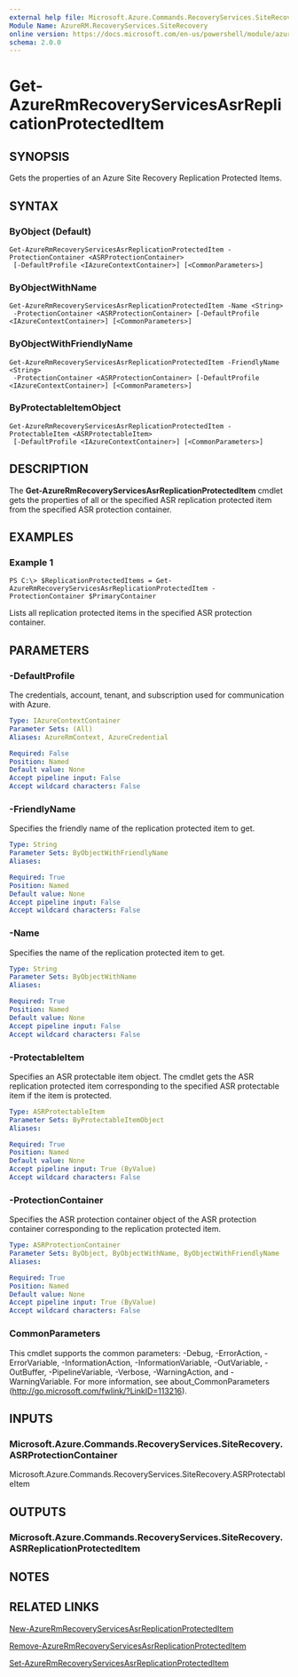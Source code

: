 ```yaml
---
external help file: Microsoft.Azure.Commands.RecoveryServices.SiteRecovery.dll-Help.xml
Module Name: AzureRM.RecoveryServices.SiteRecovery
online version: https://docs.microsoft.com/en-us/powershell/module/azurerm.recoveryservices.siterecovery/get-azurermrecoveryservicesasrreplicationprotecteditem
schema: 2.0.0
---
```


# Get-AzureRmRecoveryServicesAsrReplicationProtectedItem

## SYNOPSIS
Gets the properties of an Azure Site Recovery Replication Protected Items.

## SYNTAX

### ByObject (Default)
```
Get-AzureRmRecoveryServicesAsrReplicationProtectedItem -ProtectionContainer <ASRProtectionContainer>
 [-DefaultProfile <IAzureContextContainer>] [<CommonParameters>]
```

### ByObjectWithName
```
Get-AzureRmRecoveryServicesAsrReplicationProtectedItem -Name <String>
 -ProtectionContainer <ASRProtectionContainer> [-DefaultProfile <IAzureContextContainer>] [<CommonParameters>]
```

### ByObjectWithFriendlyName
```
Get-AzureRmRecoveryServicesAsrReplicationProtectedItem -FriendlyName <String>
 -ProtectionContainer <ASRProtectionContainer> [-DefaultProfile <IAzureContextContainer>] [<CommonParameters>]
```

### ByProtectableItemObject
```
Get-AzureRmRecoveryServicesAsrReplicationProtectedItem -ProtectableItem <ASRProtectableItem>
 [-DefaultProfile <IAzureContextContainer>] [<CommonParameters>]
```

## DESCRIPTION
The **Get-AzureRmRecoveryServicesAsrReplicationProtectedItem** cmdlet gets the properties of all or the specified ASR replication protected item from the specified ASR protection container.

## EXAMPLES

### Example 1
```
PS C:\> $ReplicationProtectedItems = Get-AzureRmRecoveryServicesAsrReplicationProtectedItem -ProtectionContainer $PrimaryContainer
```

Lists all replication protected items in the specified ASR protection container.

## PARAMETERS

### -DefaultProfile
The credentials, account, tenant, and subscription used for communication with Azure.
```yaml
Type: IAzureContextContainer
Parameter Sets: (All)
Aliases: AzureRmContext, AzureCredential

Required: False
Position: Named
Default value: None
Accept pipeline input: False
Accept wildcard characters: False
```

### -FriendlyName
Specifies the friendly name of the replication protected item to get.

```yaml
Type: String
Parameter Sets: ByObjectWithFriendlyName
Aliases:

Required: True
Position: Named
Default value: None
Accept pipeline input: False
Accept wildcard characters: False
```

### -Name
Specifies the name of the replication protected item to get.

```yaml
Type: String
Parameter Sets: ByObjectWithName
Aliases:

Required: True
Position: Named
Default value: None
Accept pipeline input: False
Accept wildcard characters: False
```

### -ProtectableItem
Specifies an ASR protectable item object. The cmdlet gets the ASR replication protected item corresponding to the specified ASR protectable item if the item is protected.

```yaml
Type: ASRProtectableItem
Parameter Sets: ByProtectableItemObject
Aliases:

Required: True
Position: Named
Default value: None
Accept pipeline input: True (ByValue)
Accept wildcard characters: False
```

### -ProtectionContainer
Specifies the ASR protection container object of the ASR protection container corresponding to the replication protected item. 

```yaml
Type: ASRProtectionContainer
Parameter Sets: ByObject, ByObjectWithName, ByObjectWithFriendlyName
Aliases:

Required: True
Position: Named
Default value: None
Accept pipeline input: True (ByValue)
Accept wildcard characters: False
```

### CommonParameters
This cmdlet supports the common parameters: -Debug, -ErrorAction, -ErrorVariable, -InformationAction, -InformationVariable, -OutVariable, -OutBuffer, -PipelineVariable, -Verbose, -WarningAction, and -WarningVariable. For more information, see about_CommonParameters (http://go.microsoft.com/fwlink/?LinkID=113216).

## INPUTS

### Microsoft.Azure.Commands.RecoveryServices.SiteRecovery.ASRProtectionContainer
Microsoft.Azure.Commands.RecoveryServices.SiteRecovery.ASRProtectableItem

## OUTPUTS

### Microsoft.Azure.Commands.RecoveryServices.SiteRecovery.ASRReplicationProtectedItem

## NOTES

## RELATED LINKS

[New-AzureRmRecoveryServicesAsrReplicationProtectedItem](./New-AzureRmRecoveryServicesAsrReplicationProtectedItem.md)

[Remove-AzureRmRecoveryServicesAsrReplicationProtectedItem](./Remove-AzureRmRecoveryServicesAsrReplicationProtectedItem.md)

[Set-AzureRmRecoveryServicesAsrReplicationProtectedItem](./Set-AzureRmRecoveryServicesAsrReplicationProtectedItem.md)
